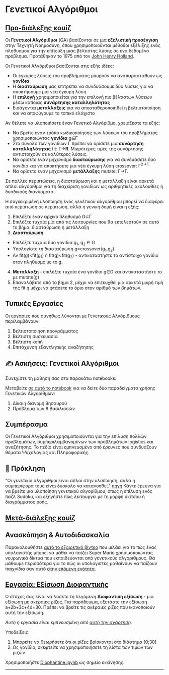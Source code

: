 <!--
CO_OP_TRANSLATOR_METADATA:
{
  "original_hash": "6bbd632dfe6c62e5f66bb51fd78c174a",
  "translation_date": "2025-09-23T08:47:52+00:00",
  "source_file": "lessons/6-Other/21-GeneticAlgorithms/README.md",
  "language_code": "el"
}
-->
# Γενετικοί Αλγόριθμοι

## [Προ-διάλεξης κουίζ](https://ff-quizzes.netlify.app/en/ai/quiz/41)

Οι **Γενετικοί Αλγόριθμοι** (GA) βασίζονται σε μια **εξελικτική προσέγγιση** στην Τεχνητή Νοημοσύνη, όπου χρησιμοποιούνται μέθοδοι εξέλιξης ενός πληθυσμού για την επίτευξη μιας βέλτιστης λύσης σε ένα δεδομένο πρόβλημα. Προτάθηκαν το 1975 από τον [John Henry Holland](https://wikipedia.org/wiki/John_Henry_Holland).

Οι Γενετικοί Αλγόριθμοι βασίζονται στις εξής ιδέες:

* Οι έγκυρες λύσεις του προβλήματος μπορούν να αναπαρασταθούν ως **γονίδια**
* Η **διασταύρωση** μας επιτρέπει να συνδυάσουμε δύο λύσεις για να αποκτήσουμε μια νέα έγκυρη λύση
* Η **επιλογή** χρησιμοποιείται για την επιλογή πιο βέλτιστων λύσεων μέσω κάποιας **συνάρτησης καταλληλότητας**
* Εισάγονται **μεταλλάξεις** για να αποσταθεροποιηθεί η βελτιστοποίηση και να αποφύγουμε το τοπικό ελάχιστο

Αν θέλετε να υλοποιήσετε έναν Γενετικό Αλγόριθμο, χρειάζεστε τα εξής:

 * Να βρείτε έναν τρόπο κωδικοποίησης των λύσεων του προβλήματος χρησιμοποιώντας **γονίδια** g&in;&Gamma;
 * Στο σύνολο των γονιδίων &Gamma; πρέπει να ορίσετε μια **συνάρτηση καταλληλότητας** fit: &Gamma;&rightarrow;**R**. Μικρότερες τιμές της συνάρτησης αντιστοιχούν σε καλύτερες λύσεις.
 * Να ορίσετε έναν μηχανισμό **διασταύρωσης** για να συνδυάσετε δύο γονίδια και να αποκτήσετε μια νέα έγκυρη λύση crossover: &Gamma;<sup>2</sub>&rightarrow;&Gamma;.
 * Να ορίσετε έναν μηχανισμό **μετάλλαξης** mutate: &Gamma;&rightarrow;&Gamma;.

Σε πολλές περιπτώσεις, η διασταύρωση και η μετάλλαξη είναι αρκετά απλοί αλγόριθμοι για τη διαχείριση γονιδίων ως αριθμητικές ακολουθίες ή δυαδικούς διανύσματα.

Η συγκεκριμένη υλοποίηση ενός γενετικού αλγορίθμου μπορεί να διαφέρει από περίπτωση σε περίπτωση, αλλά η γενική δομή είναι η εξής:

1. Επιλέξτε έναν αρχικό πληθυσμό G&subset;&Gamma;
2. Επιλέξτε τυχαία μία από τις λειτουργίες που θα εκτελεστούν σε αυτό το βήμα: διασταύρωση ή μετάλλαξη
3. **Διασταύρωση**:
  * Επιλέξτε τυχαία δύο γονίδια g<sub>1</sub>, g<sub>2</sub> &in; G
  * Υπολογίστε τη διασταύρωση g=crossover(g<sub>1</sub>,g<sub>2</sub>)
  * Αν fit(g)<fit(g<sub>1</sub>) ή fit(g)<fit(g<sub>2</sub>) - αντικαταστήστε το αντίστοιχο γονίδιο στον πληθυσμό με το g.
4. **Μετάλλαξη** - επιλέξτε τυχαία ένα γονίδιο g&in;G και αντικαταστήστε το με mutate(g)
5. Επαναλάβετε από το βήμα 2, μέχρι να επιτευχθεί μια αρκετά μικρή τιμή της fit ή μέχρι να φτάσετε το όριο στον αριθμό των βημάτων.

## Τυπικές Εργασίες

Οι εργασίες που συνήθως λύνονται με Γενετικούς Αλγόριθμους περιλαμβάνουν:

1. Βελτιστοποίηση προγράμματος
1. Βέλτιστη συσκευασία
1. Βέλτιστη κοπή
1. Επιτάχυνση εξαντλητικής αναζήτησης

## ✍️ Ασκήσεις: Γενετικοί Αλγόριθμοι

Συνεχίστε τη μάθησή σας στα παρακάτω notebooks:

Μεταβείτε [σε αυτό το notebook](Genetic.ipynb) για να δείτε δύο παραδείγματα χρήσης Γενετικών Αλγορίθμων:

1. Δίκαιη διανομή θησαυρού
1. Πρόβλημα των 8 Βασιλισσών

## Συμπέρασμα

Οι Γενετικοί Αλγόριθμοι χρησιμοποιούνται για την επίλυση πολλών προβλημάτων, συμπεριλαμβανομένων των προβλημάτων logistics και αναζήτησης. Το πεδίο είναι εμπνευσμένο από έρευνες που συνδυάζουν θέματα Ψυχολογίας και Πληροφορικής.

## 🚀 Πρόκληση

"Οι γενετικοί αλγόριθμοι είναι απλοί στην υλοποίηση, αλλά η συμπεριφορά τους είναι δύσκολο να κατανοηθεί." [πηγή](https://wikipedia.org/wiki/Genetic_algorithm) Κάντε έρευνα για να βρείτε μια υλοποίηση γενετικού αλγορίθμου, όπως η επίλυση ενός παζλ Sudoku, και εξηγήστε πώς λειτουργεί με τη μορφή σκίτσου ή διαγράμματος ροής.

## [Μετά-διάλεξης κουίζ](https://ff-quizzes.netlify.app/en/ai/quiz/42)

## Ανασκόπηση & Αυτοδιδασκαλία

Παρακολουθήστε [αυτό το εξαιρετικό βίντεο](https://www.youtube.com/watch?v=qv6UVOQ0F44) που μιλάει για το πώς ένας υπολογιστής μπορεί να μάθει να παίζει Super Mario χρησιμοποιώντας νευρωνικά δίκτυα που εκπαιδεύονται από γενετικούς αλγόριθμους. Θα μάθουμε περισσότερα για το πώς οι υπολογιστές μαθαίνουν να παίζουν παιχνίδια σαν αυτό [στην επόμενη ενότητα](../22-DeepRL/README.md).

## [Εργασία: Εξίσωση Διοφαντικής](Diophantine.ipynb)

Ο στόχος σας είναι να λύσετε τη λεγόμενη **Διοφαντική εξίσωση** - μια εξίσωση με ακέραιες ρίζες. Για παράδειγμα, εξετάστε την εξίσωση a+2b+3c+4d=30. Πρέπει να βρείτε τις ακέραιες ρίζες που ικανοποιούν αυτή την εξίσωση.

*Αυτή η εργασία είναι εμπνευσμένη από [αυτή την ανάρτηση](https://habr.com/post/128704/).*

Υποδείξεις:

1. Μπορείτε να θεωρήσετε ότι οι ρίζες βρίσκονται στο διάστημα [0;30]
1. Ως γονίδιο, σκεφτείτε να χρησιμοποιήσετε τη λίστα των τιμών των ριζών

Χρησιμοποιήστε [Diophantine.ipynb](Diophantine.ipynb) ως σημείο εκκίνησης.

---

